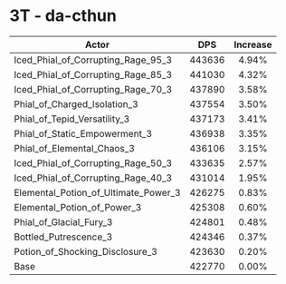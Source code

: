 # 3T - da-cthun
| Actor | DPS | Increase |
|---|:---:|:---:|
|Iced_Phial_of_Corrupting_Rage_95_3|443636|4.94%|
|Iced_Phial_of_Corrupting_Rage_85_3|441030|4.32%|
|Iced_Phial_of_Corrupting_Rage_70_3|437890|3.58%|
|Phial_of_Charged_Isolation_3|437554|3.50%|
|Phial_of_Tepid_Versatility_3|437173|3.41%|
|Phial_of_Static_Empowerment_3|436938|3.35%|
|Phial_of_Elemental_Chaos_3|436106|3.15%|
|Iced_Phial_of_Corrupting_Rage_50_3|433635|2.57%|
|Iced_Phial_of_Corrupting_Rage_40_3|431014|1.95%|
|Elemental_Potion_of_Ultimate_Power_3|426275|0.83%|
|Elemental_Potion_of_Power_3|425308|0.60%|
|Phial_of_Glacial_Fury_3|424801|0.48%|
|Bottled_Putrescence_3|424346|0.37%|
|Potion_of_Shocking_Disclosure_3|423630|0.20%|
|Base|422770|0.00%|
